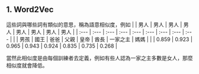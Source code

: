 ## 1. Word2Vec
這些詞與哪些詞有類似的意思，稱為語意相似度，例如
|  | 男人 | 男人 | 男人 | 男人 | 男人 | 男人 | 男人 | 男人 |
| :--- | :--- | :--- | :--- | :--- | :--- | :--- | :--- | :--- |
|  | 男孩 | 國王 | 爸爸 | 父親 | 皇帝 | 酋長 | 一家之主 | 媽媽 |
|  | 0.859 | 0.923 | 0.965 | 0.943 | 0.924 | 0.835 | 0.735 | 0.268 |

當然此相似度是由每個訓練者去定義，例如有些人認為一家之主多數是女人，那麼相似度就會降低。
